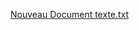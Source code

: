 [Nouveau Document texte.txt](https://github.com/user-attachments/files/20999418/Nouveau.Document.texte.txt)
